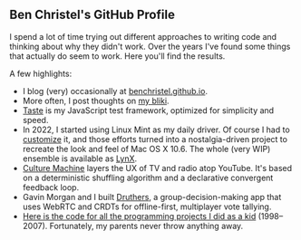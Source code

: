 ## Ben Christel's GitHub Profile
I spend a lot of time trying out different approaches to writing code and thinking about why they didn't work. Over the years I've found some things that actually do seem to work. Here you'll find the results.

A few highlights:

- I blog (very) occasionally at [benchristel.github.io](https://benchristel.github.io).
- More often, I post thoughts on [my bliki](https://github.com/benchristel/benchristel.github.io/wiki).
- [Taste](https://github.com/benchristel/taste) is my JavaScript test framework, optimized for simplicity and speed.
- In 2022, I started using Linux Mint as my daily driver. Of course I had to [customize](https://github.com/stars/benchristel/lists/linux) it, and those efforts turned into a nostalgia-driven project to recreate the look and feel of Mac OS X 10.6. The whole (very WIP) ensemble is available as [LynX](https://github.com/benchristel/LynX).
- [Culture Machine](https://benchristel.github.io/tv/) layers the UX of TV and radio atop YouTube. It's based on a deterministic shuffling algorithm and a declarative convergent feedback loop.
- Gavin Morgan and I built [Druthers](https://druthers.app), a group-decision-making app that uses WebRTC and CRDTs for offline-first, multiplayer vote tallying.
- [Here is the code for all the programming projects I did as a kid](https://github.com/benchristel/BensVB) (1998–2007). Fortunately, my parents never throw anything away.

<!--
**benchristel/benchristel** is a ✨ _special_ ✨ repository because its `README.md` (this file) appears on your GitHub profile.

Here are some ideas to get you started:

- 🔭 I’m currently working on ...
- 🌱 I’m currently learning ...
- 👯 I’m looking to collaborate on ...
- 🤔 I’m looking for help with ...
- 💬 Ask me about ...
- 📫 How to reach me: ...
- 😄 Pronouns: ...
- ⚡ Fun fact: ...
-->
